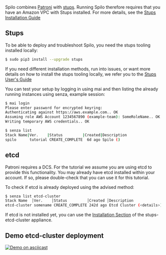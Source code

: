 Spilo combines [Patroni](https://github.com/zalando/Patroni) with [stups](https://stups.io). Running Spilo therefore
requires that you have an Amazon VPC with Stups installed. For more details,
see the [Stups Installation Guide](http://docs.stups.io/en/latest/installation/)

## Stups

To be able to deploy and troubleshoot Spilo, you need the stups tooling installed locally:
```bash
$ sudo pip3 install --upgrade stups
```

If you need different installation methods, run into issues, or want more details on how to install the stups tooling
locally, we refer you to the [Stups User's Guide](http://docs.stups.io/en/latest/user-guide/index.html)

You can test your setup by logging in using mai and then listing the already running instances using senza,
example session:

```bash
$ mai login
Please enter password for encrypted keyring:
Authenticating against https://aws.example.com.. OK
Assuming role AWS Account 1234567890 (example-team): SomeRoleName.. OK
Writing temporary AWS credentials.. OK
```
```bash
$ senza list
Stack Name|Ver.    |Status         |Created|Description
spilo      tutorial CREATE_COMPLETE  6d ago Spilo ()
```

## etcd
Patroni requires a DCS. For the tutorial we assume you are using etcd to provide this functionality.
You may already have etcd installed within your account. If so, please double-check that you can use it for this
tutorial.

To check if etcd is already deployed using the advised method:

```bash
$ senza list etcd-cluster
Stack Name  │Ver.    │Status         │Created │Description
etcd-cluster somename CREATE_COMPLETE 242d ago Etcd Cluster (<details>)
```

If etcd is not installed yet, you can use the
[Installation Section](https://github.com/zalando/stups-etcd-cluster/blob/master/README.md#usage) of the
stups-etcd-cluster appliance.

## Demo etcd-cluster deployment
[![Demo on asciicast](https://asciinema.org/a/32703.png)](https://asciinema.org/a/32703)
